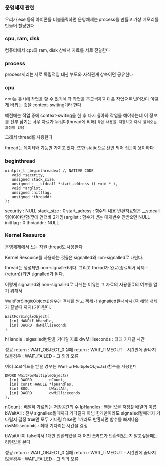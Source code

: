 ### 운영체제 관련
우리가 exe 등의 아이콘들 더블클릭하면 운영체제는 process를 만들고 가상 메모리를 만들어 할당한다

### cpu, ram, disk
컴퓨터에서 cpu와 ram, disk 상에서 자료를 서로 전달한다 

###  process
process끼리는 서로 독립적임 대신 부모와 자식관계 상속이면 공유한다

### cpu
cpu는 동시에 작업을 할 수 없기에 각 작업을 조금씩하고 다음 작업으로 넘어간다 이렇게 바뀌는 것을 context-switing이라 한다

예전에는 작업 중에 context-switing을 한 후 다시 돌아와 작업을 해야하는데 이 정보를 전부 담기는 너무 자료가 무겁다(thread에 비해)
```작업 내용을 저장하고 다시 불러오는 과정이 있음```

그래서 thread를 사용한다

thread는 데이터와 기능만 가지고 있다. 또한 static으로 선언 되어 접근이 용이하다

### beginthread
```
uintptr_t _beginthreadex( // NATIVE CODE
   void *security,
   unsigned stack_size,
   unsigned ( __stdcall *start_address )( void * ),
   void *arglist,
   unsigned initflag,
   unsigned *thrdaddr
);
```
security : NULL
stack_size : 0
start_adress : 함수의 내용 반환자료형은 __stdcall 형이여야만함(앞에 언더바 2개임)
arglist : 함수가 받는 매개변수 안받으면 NULL
initflag : 0
thrdaddr : NULL

### Kernel Resource
운영체제에서 쓰는 자원 thread도 사용한다

Kernel Resource를 사용하는 것들은 signalled와 non-signalled로 나뉜다.

thread는 생성되면 non-signalled이다. 그리고 thread가 완료(종료되어 삭제 - (return))되면 signalled가 된다.

이렇게 signalled와 non-signalled로 나뉘는 이유는 그 자료의 사용종료의 여부를 알기 위해서

WaitForSingleObject()함수는 객체를 받고 객체가 signalled될때까지 (즉 해당 개체가 끝날때 까지) 기다린다.
```
WaitForSingleObject(
  [in] HANDLE hHandle,
  [in] DWORD  dwMilliseconds
)
```
hHandle : signalled반환을 기다릴 자료
dwMilliseconds : 최대 기다릴 시간

성공 return : WAIT_OBJECT_0
실패 return : WAIT_TIMEOUT - 시간안에 끝나지 않을경우
            : WAIT_FAILED - 그 외의 오류

여러 오브젝트를 받을 경우는 WaitForMultipleObjects()함수를 사용한다
```
DWORD WaitForMultipleObjects(
  [in] DWORD        nCount,
  [in] const HANDLE *lpHandles,
  [in] BOOL         bWaitAll,
  [in] DWORD        dwMilliseconds
);
```
nCount : 배열이 가르키는 저장공간의 수
lpHandles : 핸들 값을 저장할 배열의 이름
bWaitAll : 전부 signalled될때까지 기다릴지 아님 한개만이라도 signalled될때까지 기다릴지 결정 true면 모두 기다림 false면 1개라도 반환되면 함수를 빠져나옴
dwMilliseconds : 최대 기다리는 시간을 결정

bWaitAll이 false여서 1개만 반환되었을 때 어떤 쓰레드가 반환되었는지 알고싶을때는 리턴값을 본다

성공 return : WAIT_OBJECT_0
실패 return : WAIT_TIMEOUT - 시간안에 끝나지 않을경우
            : WAIT_FAILED - 그 외의 오류
